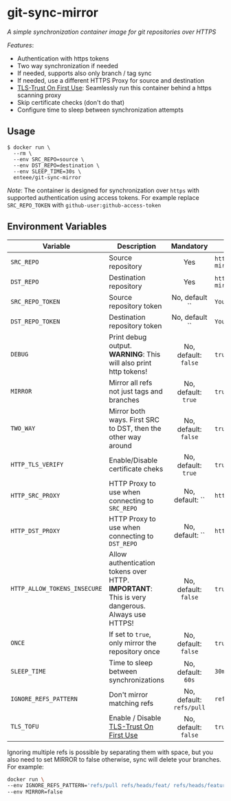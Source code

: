 # git-sync-mirror
_A simple synchronization container image for git repositories over HTTPS_

*Features*:
* Authentication with https tokens
* Two way synchronization if needed
* If needed, supports also only branch / tag sync
* If needed, use a different HTTPS Proxy for source and destination
* [TLS-Trust On First Use]: Seamlessly run this container behind a https scanning proxy
* Skip certificate checks (don't do that)
* Configure time to sleep between synchronization attempts

## Usage

```
$ docker run \
  --rm \
  --env SRC_REPO=source \
  --env DST_REPO=destination \
  --env SLEEP_TIME=30s \
  enteee/git-sync-mirror
```

*Note*: The container is designed for synchronization over `https` with supported authentication using access tokens.
For example replace `SRC_REPO_TOKEN` with `github-user:github-access-token`

## Environment Variables

| Variable | Description | Mandatory | Example |
| -------- | ----------- | :-------: | ------- |
| `SRC_REPO` | Source repository | Yes | `https://github.com/Enteee/git-sync-mirror.git` |
| `DST_REPO` | Destination repository | Yes | `https://github.com/Enteee/git-sync-mirror.git` |
| `SRC_REPO_TOKEN` | Source repository token | No, default `` | `YourGithubUser:9a91fa018231aaffbbc1231.....` |
| `DST_REPO_TOKEN` | Destination repository token | No, default `` | `YourGithubUser:9a91fa018231aaffbbc1231.....` |
| `DEBUG` | Print debug output. **WARNING**: This will also print http tokens! | No, default: `false` | `true` or `false` |
| `MIRROR` | Mirror all refs not just tags and branches | No, default: `true` | `true` or `false` |
| `TWO_WAY` | Mirror both ways. First SRC to DST, then the other way around | No, default: `false` | `true` or `false` |
| `HTTP_TLS_VERIFY` | Enable/Disable certificate cheks | No, default: `true` | `true` or `false` |
| `HTTP_SRC_PROXY` | HTTP Proxy to use when connecting to `SRC_REPO` | No, default: `` | `http://localhost:8080` |
| `HTTP_DST_PROXY` | HTTP Proxy to use when connecting to `DST_REPO` | No, default: `` | `http://localhost:8080` |
| `HTTP_ALLOW_TOKENS_INSECURE` | Allow authentication tokens over HTTP. **IMPORTANT**: This is very dangerous. Always use HTTPS! | No, default: `false` | `true` or `false` |
| `ONCE` | If set to `true`, only mirror the repository once | No, default: `false` | `true` or `false` |
| `SLEEP_TIME` | Time to sleep between synchronizations | No, default: `60s` | `30m` |
| `IGNORE_REFS_PATTERN` | Don't mirror matching refs | No, default: `refs/pull` | `refs/pull` |
| `TLS_TOFU` | Enable / Disable [TLS-Trust On First Use] | No, default: `false` | `true` or `false` |

Ignoring multiple refs is possible by separating them with space, but you also need to set MIRROR to false otherwise, sync will delete your branches. For example:

```bash
docker run \
--env IGNORE_REFS_PATTERN='refs/pull refs/heads/feat/ refs/heads/feature/' \
--env MIRROR=false
```

[TLS-Trust On First Use]:https://github.com/Enteee/tls-tofu
